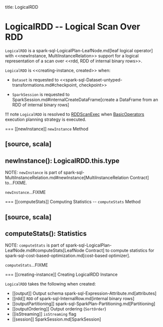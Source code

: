 title: LogicalRDD

# LogicalRDD -- Logical Scan Over RDD

`LogicalRDD` is a spark-sql-LogicalPlan-LeafNode.md[leaf logical operator] with <<newInstance, MultiInstanceRelation>> support for a logical representation of a scan over <<rdd, RDD of internal binary rows>>.

`LogicalRDD` is <<creating-instance, created>> when:

* `Dataset` is requested to <<spark-sql-Dataset-untyped-transformations.md#checkpoint, checkpoint>>

* `SparkSession` is requested to SparkSession.md#internalCreateDataFrame[create a DataFrame from an RDD of internal binary rows]

!!! note
    `LogicalRDD` is resolved to [RDDScanExec](../physical-operators/RDDScanExec.md) when [BasicOperators](../execution-planning-strategies/BasicOperators.md#LogicalRDD) execution planning strategy is executed.

=== [[newInstance]] `newInstance` Method

[source, scala]
----
newInstance(): LogicalRDD.this.type
----

NOTE: `newInstance` is part of spark-sql-MultiInstanceRelation.md#newInstance[MultiInstanceRelation Contract] to...FIXME.

`newInstance`...FIXME

=== [[computeStats]] Computing Statistics -- `computeStats` Method

[source, scala]
----
computeStats(): Statistics
----

NOTE: `computeStats` is part of spark-sql-LogicalPlan-LeafNode.md#computeStats[LeafNode Contract] to compute statistics for spark-sql-cost-based-optimization.md[cost-based optimizer].

`computeStats`...FIXME

=== [[creating-instance]] Creating LogicalRDD Instance

`LogicalRDD` takes the following when created:

* [[output]] Output schema spark-sql-Expression-Attribute.md[attributes]
* [[rdd]] `RDD` of spark-sql-InternalRow.md[internal binary rows]
* [[outputPartitioning]] spark-sql-SparkPlan-Partitioning.md[Partitioning]
* [[outputOrdering]] Output ordering (`SortOrder`)
* [[isStreaming]] `isStreaming` flag
* [[session]] SparkSession.md[SparkSession]
